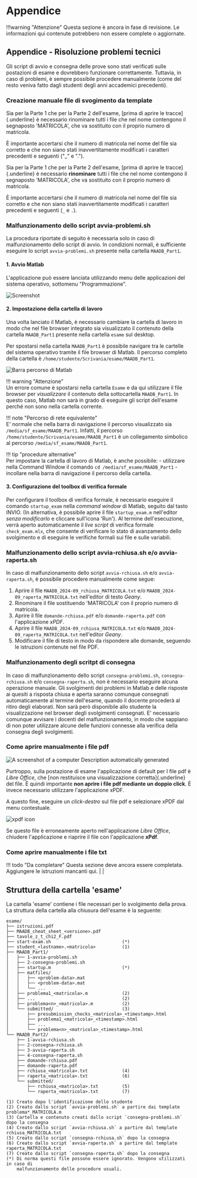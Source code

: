 # Appendice

!!!warning "Attenzione"
    Questa sezione è ancora in fase di revisione. Le informazioni qui contenute potrebbero non essere complete o aggiornate.

## Appendice - Risoluzione problemi tecnici

Gli script di avvio e consegna delle prove sono stati verificati sulle
postazioni di esame e dovrebbero funzionare correttamente. Tuttavia, in caso di
problemi, è sempre possibile procedere manualmente (come del resto veniva fatto
dagli studenti degli anni accademici precedenti).

### Creazione manuale file di svogimento da template

Sia per la Parte 1 che per la Parte 2 dell'esame, [prima di aprire le tracce]{.underline} è necessario rinominare tutti i file che nel nome contengono il segnaposto 'MATRICOLA', che va sostituito con il proprio numero di matricola.

È importante accertarsi che il numero di matricola nel nome del file sia corretto e che non siano stati inavvertitamente modificati i caratteri precedenti e seguenti ("_" e ".").

Sia per la Parte 1 che per la Parte 2 dell'esame, [prima di aprire le
tracce]{.underline} è necessario **rinominare** tutti i file che nel
nome contengono il segnaposto 'MATRICOLA', che va sostituito con il
proprio numero di matricola.

È importante accertarsi che il numero di matricola nel nome del file sia
corretto e che non siano stati inavvertitamente modificati i caratteri
precedenti e seguenti (`_` e `.`).

### Malfunzionamento dello script avvia-problemi.sh

La procedura riportate di seguito è necessaria solo in caso di malfunzionamento dello script di avvio. In condizioni normali, è sufficiente eseguire lo script `avvia-problemi.sh` presente nella cartella `MAADB_Part1`.

#### 1. Avvio Matlab

L'applicazione può essere lanciata utilizzando menu delle applicazioni del sistema
operativo, sottomenu "Programmazione".

![Screenshot](./img/start-matlab.png)

#### 2. Impostazione della cartella di lavoro

Una volta lanciato il Matlab, è necessario
cambiare la cartella di lavoro in modo che nel file browser integrato
sia visualizzato il contenuto della cartella `MAADB_Part1` presente nella
cartella `esame` sul desktop.

Per spostarsi nella cartella `MAADB_Part1` è possibile navigare tra le
cartelle del sistema operativo tramite il file browser di Matlab.
Il percorso completo della cartella è `/home/studente/Scrivania/esame/MAADB_Part1`.

![Barra percorso di Matlab](img/media/image4.png)

!!! warning "Attenzione"  
    Un errore comune è spostarsi nella cartella `Esame` e da qui
    utilizzare il file browser per *visualizzare* il contenuto della sottocartella
    `MAADB_Part1`. In questo caso, Matlab non sarà in grado di eseguire gli script
    dell'esame perché non sono nella cartella corrente.

!!! note "Percorso di rete equivalente"  
    E' normale che nella barra di navigazione il
    percorso visualizzato sia `/media/sf_esame/MAADB_Part1`. Infatti, il percorso
    `/home/studente/Scrivania/esame/MAADB_Part1` è un collegamento simbolico al percorso
    `/media/sf_esame/MAADB_Part1`.

!!! tip "procedure alternative"  
    Per impostare la cartella di lavoro di Matlab, è anche possibile: 
    - utilizzare nella Command Window il comando `cd /media/sf_esame/MAADB_Part1`
    - incollare nella barra di navigazione il percorso della cartella.

#### 3. Configurazione del toolbox di verifica formale

Per configurare il toolbox di verifica formale, è necessario eseguire il
comando `startup_exam` nella *command window* di Matlab, seguito dal tasto INVIO.
(In alternativa, è possibile aprire il file `startup_exam.m` nell'editor *senza modificarlo* e cliccare sull'icona 'Run').
Al termine dell'esecuzione, verrà aperto automaticamente il *live script* di verifica formale
`check_exam.mlx`, che consente di verificare lo stato di avanzamento dello svolgimento e di
eseguire le verifiche formali sui file e sulle variabili.

### Malfunzionamento dello script avvia-rchiusa.sh e/o avvia-raperta.sh

In caso di malfunzionamento dello script `avvia-rchiusa.sh` e/o `avvia-raperta.sh`, è possibile procedere manualmente come segue:

1. Aprire il file `MAADB_2024-09_rchiusa_MATRICOLA.txt` e/o `MAADB_2024-09_raperta_MATRICOLA.txt` nell'editor di testo *Geany*.
2. Rinominare il file sostituendo 'MATRICOLA' con il proprio numero di matricola.
3. Aprire il file `domande-rchiusa.pdf` e/o `domande-raperta.pdf` con l'applicazione *xPDF*.
4. Aprire il file `MAADB_2024-09_rchiusa_MATRICOLA.txt` e/o `MAADB_2024-09_raperta_MATRICOLA.txt` nell'editor *Geany*.
5. Modificare il file di testo in modo da rispondere alle domande, seguendo le istruzioni contenute nel file PDF.

### Malfunzionamento degli scritpt di consegna

In caso di malfunzionamento dello script `consegna-problemi.sh`, `consegna-rchiusa.sh` e/o `consegna-raperta.sh`,
non è necessario eseguire alcuna operazione manuale. Gli svolgimenti dei problemi in Matlab e delle risposte ai quesiti a risposta chiusa e aperta saranno comunque consegnati automaticamente al termine dell'esame, quando il docente procederà al ritiro degli elaborati.
Non sarà però disponibile allo studente la visualizzazione nel browser degli svolgimenti consegnati.
E' necessario comunque avvisare i docenti del malfunzionamento, in modo che sappiano di non poter utilizzare alcune delle funzioni connesse alla verifica della consegna degli svolgimenti.

### Come aprire manualmente i file pdf

![A screenshot of a computer Description automatically
generated](img/media/image1.png)

Purtroppo, sulla postazione di esame
l'applicazione di default per I file pdf è *Libre Office*, che [non
restituisce una visualizzazione corretta]{.underline} del file. È quindi
importante **non aprire i file pdf mediante un doppio click**. È invece
necessario utilizzare l'applicazione xPDF.

A questo fine, eseguire un *click-destro* sul file pdf e
selezionare xPDF dal menu contestuale.

<!-- ![When It Comes to Installation, xPDF Has a Hex on
It](./img/media/image2.jpeg){width="0.7513888888888889in"
height="0.5631944444444444in"} -->

<!-- [<img src="./img/media/image2.jpeg" width="64"/>](./img/media/image2.jpeg) -->
![xpdf icon](img/media/image2.jpeg)

Se questo file è erroneamente aperto
nell'applicazione *Libre Office*, chiudere l'applicazione e riaprire il
file con l'applicazione **xPdf**.

### Come aprire manualmente i file txt

!!! todo "Da completare"
  Questa sezione deve ancora essere completata. Aggiungere le istruzioni mancanti qui.
|
|

## Struttura della cartella 'esame'

La cartella 'esame' contiene i file necessari per lo svolgimento della prova. La
struttura della cartella alla chiusura dell'esame è la seguente:

```plain
esame/
├── istruzioni.pdf
├── MAADB_cheat_sheet_<versione>.pdf
├── tavole_z_t_chi2_F.pdf
├── start-exam.sh                           (*)
├── student_<lastname>.<matricola>          (1)
├── MAADB_Part1/
│   ├── 1-avvia-problemi.sh
│   ├── 2-consegna-problemi.sh
│   ├── startup.m                           (*)
│   ├── matfiles/
│   │   ├── <problem-data>.mat
│   │   ├── <problem-data>.mat
│   │   └── ...
│   ├── problema1_<matricola>.m             (2)
│   ├── ...                                 (2)
│   ├── problema<n>_<matricola>.m           (2)
│   └── submitted/                          (3)
│       ├── presubmission_checks_<matricola>_<timestamp>.html
│       ├── problema1_<matricola>_<timestamp>.html
│       ├── ...
│       └── problema<n>_<matricola>_<timestamp>.html
└── MAADB_Part2/
    ├── 1-avvia-rchiusa.sh
    ├── 2-consegna-rchiusa.sh
    ├── 3-avvia-raperta.sh
    ├── 4-consegna-raperta.sh
    ├── domande-rchiusa.pdf
    ├── domande-raperta.pdf
    ├── rchiusa_<matricola>.txt             (4)
    ├── raperta_<matricola>.txt             (6)
    └── submitted/
        ├── rchiusa_<matricola>.txt         (5)
        └── raperta_<matricola>.txt         (7)

(1) Creato dopo l'identificazione dello studente
(2) Creato dallo script `avvia-problemi.sh` a partire dai template problema*_MATRICOLA.m
(3) Cartella e contenuto creati dallo script `consegna-problemi.sh` dopo la consegna
(4) Creato dallo script `avvia-rchiusa.sh` a partire dal template rchiusa_MATRICOLA.txt
(5) Creato dallo script `consegna-rchiusa.sh` dopo la consegna
(6) Creato dallo script `avvia-raperta.sh` a partire dal template raperta_MATRICOLA.txt
(7) Creato dallo script `consegna-raperta.sh` dopo la consegna
(*) Di norma questi file possono essere ignorato. Vengono utilizzati in caso di 
    malfunzionamento delle procedure usuali.
```
<!-- 
Struttura della cartella 'esame' con sottocartelle `templates/`
esame/
├── istruzioni.pdf
├── MAADB_cheat_sheet_<versione>.pdf
├── tavole_z_t_chi2_F.pdf
├── start-exam.sh                           (*)
├── student_<lastname>.<matricola>          (1)
├── MAADB_Part1/
│   ├── 1-avvia-problemi.sh
│   ├── 2-consegna-problemi.sh
│   ├── startup.m                           (*)
│   ├── templates/
│   │   ├── problema1_MATRICOLA.m
│   │   ├── ...
│   │   └── problema<n>_MATRICOLA.m
│   ├── matfiles/
│   │   ├── <problem-data>.mat
│   │   ├── <problem-data>.mat
│   │   └── ...
│   ├── problema1_<matricola>.m             (2)
│   ├── ...                                 (2)
│   ├── problema<n>_<matricola>.m           (2)
│   └── submitted/                          (3)
│       ├── presubmission_checks_<matricola>_<timestamp>.html
│       ├── problema1_<matricola>_<timestamp>.html
│       ├── ...
│       └── problema<n>_<matricola>_<timestamp>.html
└── MAADB_Part2/
    ├── 1-avvia-rchiusa.sh
    ├── 2-consegna-rchiusa.sh
    ├── 3-avvia-raperta.sh
    ├── 4-consegna-raperta.sh
    ├── domande-rchiusa.pdf
    ├── domande-raperta.pdf
    ├── templates/
    │   ├── rchiusa_MATRICOLA.txt
    │   └── raperta_MATRICOLA.txt
    ├── rchiusa_<matricola>.txt             (4)
    ├── raperta_<matricola>.txt             (6)
    └── submitted/
        ├── rchiusa_<matricola>.txt         (5)
        └── raperta_<matricola>.txt         (7)

 -->